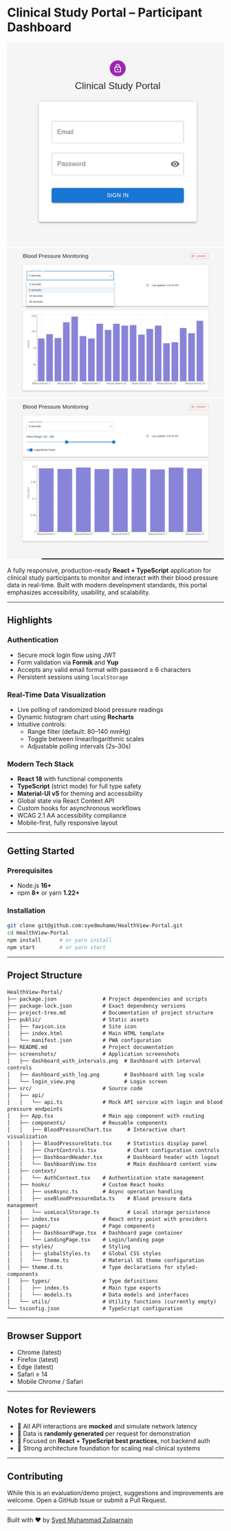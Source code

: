 # Clinical Study Portal – Participant Dashboard

![Login View](/screenshots/login_view.png)
![Dashboard View](/screenshots/dashboard_with_intervals.png)
![Log Scale View](/screenshots/dashboard_with_log.png)

A fully responsive, production-ready **React + TypeScript** application for clinical study participants to monitor and interact with their blood pressure data in real-time. Built with modern development standards, this portal emphasizes accessibility, usability, and scalability.

---

## Highlights

### Authentication
- Secure mock login flow using JWT
- Form validation via **Formik** and **Yup**
- Accepts any valid email format with password ≥ 6 characters
- Persistent sessions using `localStorage`

### Real-Time Data Visualization
- Live polling of randomized blood pressure readings
- Dynamic histogram chart using **Recharts**
- Intuitive controls:
  - Range filter (default: 80–140 mmHg)
  - Toggle between linear/logarithmic scales
  - Adjustable polling intervals (2s–30s)

### Modern Tech Stack
- **React 18** with functional components
- **TypeScript** (strict mode) for full type safety
- **Material-UI v5** for theming and accessibility
- Global state via React Context API
- Custom hooks for asynchronous workflows
- WCAG 2.1 AA accessibility compliance
- Mobile-first, fully responsive layout

---

## Getting Started

### Prerequisites
- Node.js **16+**
- npm **8+** or yarn **1.22+**

### Installation
```bash
git clone git@github.com:syedmuhamm/HealthView-Portal.git
cd HealthView-Portal
npm install      # or yarn install
npm start        # or yarn start
```

---

## Project Structure

```
HealthView-Portal/
├── package.json               # Project dependencies and scripts
├── package-lock.json          # Exact dependency versions
├── project-tree.md            # Documentation of project structure
├── public/                    # Static assets
│   ├── favicon.ico            # Site icon
│   ├── index.html             # Main HTML template
│   └── manifest.json          # PWA configuration
├── README.md                  # Project documentation
├── screenshots/               # Application screenshots
│   ├── dashboard_with_intervals.png  # Dashboard with interval controls
│   ├── dashboard_with_log.png        # Dashboard with log scale
│   └── login_view.png                # Login screen
├── src/                       # Source code
│   ├── api/
│   │   └── api.ts             # Mock API service with login and blood pressure endpoints
│   ├── App.tsx                # Main app component with routing
│   ├── components/            # Reusable components
│   │   ├── BloodPressureChart.tsx     # Interactive chart visualization
│   │   ├── BloodPressureStats.tsx     # Statistics display panel
│   │   ├── ChartControls.tsx          # Chart configuration controls
│   │   ├── DashboardHeader.tsx        # Dashboard header with logout
│   │   └── DashboardView.tsx          # Main dashboard content view
│   ├── context/
│   │   └── AuthContext.tsx    # Authentication state management
│   ├── hooks/                 # Custom React hooks
│   │   ├── useAsync.ts        # Async operation handling
│   │   ├── useBloodPressureData.ts    # Blood pressure data management
│   │   └── useLocalStorage.ts         # Local storage persistence
│   ├── index.tsx              # React entry point with providers
│   ├── pages/                 # Page components
│   │   ├── DashboardPage.tsx  # Dashboard page container
│   │   └── LandingPage.tsx    # Login/landing page
│   ├── styles/                # Styling
│   │   ├── globalStyles.ts    # Global CSS styles
│   │   └── theme.ts           # Material UI theme configuration
│   ├── theme.d.ts             # Type declarations for styled-components
│   ├── types/                 # Type definitions
│   │   ├── index.ts           # Main type exports
│   │   └── models.ts          # Data models and interfaces
│   └── utils/                 # Utility functions (currently empty)
└── tsconfig.json              # TypeScript configuration
```

---

## Browser Support

- Chrome (latest)
- Firefox (latest)
- Edge (latest)
- Safari ≥ 14
- Mobile Chrome / Safari

---

## Notes for Reviewers

- 🔄 All API interactions are **mocked** and simulate network latency  
- 🧪 Data is **randomly generated** per request for demonstration  
- 🧼 Focused on **React + TypeScript best practices**, not backend auth  
- 🧱 Strong architecture foundation for scaling real clinical systems  

---

## Contributing

While this is an evaluation/demo project, suggestions and improvements are welcome. Open a GitHub Issue or submit a Pull Request.

---

Built with ❤️ by [Syed Muhammad Zulqarnain](https://github.com/syedmuhamm)
